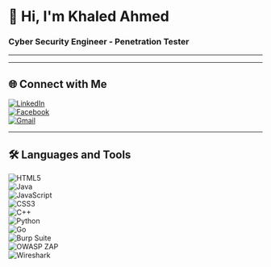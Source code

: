 # 👋 Hi, I'm Khaled Ahmed  

### Cyber Security Engineer - Penetration Tester  

---



---

## 🌐 Connect with Me    
[![LinkedIn](https://img.shields.io/badge/LinkedIn-%230A66C2.svg?style=for-the-badge&logo=linkedin&logoColor=white)](https://www.linkedin.com/in/khaled-a-emam/)  
[![Facebook](https://img.shields.io/badge/Facebook-%231877F2.svg?style=for-the-badge&logo=facebook&logoColor=white)](https://www.facebook.com/share/1BMB6u6cYn/)  
[![Gmail](https://img.shields.io/badge/Gmail-%23EA4335.svg?style=for-the-badge&logo=gmail&logoColor=white)](mailto:khaled.emam.official@gmail.com)



---

## 🛠️ Languages and Tools  

![HTML5](https://img.shields.io/badge/HTML5-%23E34F26.svg?style=for-the-badge&logo=html5&logoColor=white)  
![Java](https://img.shields.io/badge/Java-%23F7B93E.svg?style=for-the-badge&logo=java&logoColor=white)  
![JavaScript](https://img.shields.io/badge/JavaScript-%23F7DF1E.svg?style=for-the-badge&logo=javascript&logoColor=black)  
![CSS3](https://img.shields.io/badge/CSS3-%231572B6.svg?style=for-the-badge&logo=css3&logoColor=white)  
![C++](https://img.shields.io/badge/C++-%2300599C.svg?style=for-the-badge&logo=c%2B%2B&logoColor=white)  
![Python](https://img.shields.io/badge/Python-%233776AB.svg?style=for-the-badge&logo=python&logoColor=white)  
![Go](https://img.shields.io/badge/Go-%2300ADD8.svg?style=for-the-badge&logo=go&logoColor=white)  
![Burp Suite](https://img.shields.io/badge/Burp%20Suite-%23FF5722.svg?style=for-the-badge&logo=burpsuite&logoColor=white)  
![OWASP ZAP](https://img.shields.io/badge/OWASP%20ZAP-%23F37C2B.svg?style=for-the-badge&logo=zap&logoColor=white)  
![Wireshark](https://img.shields.io/badge/Wireshark-%2300B2A9.svg?style=for-the-badge&logo=wireshark&logoColor=white)

